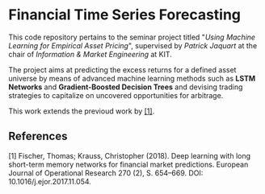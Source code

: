 # Financial Time Series Forecasting

This code repository pertains to the seminar project titled "*Using Machine Learning for Empirical Asset Pricing*", 
supervised by *Patrick Jaquart* at the chair of *Information & Market Engineering* at KIT.

The project aims at predicting the excess returns for a defined asset universe by means of advanced machine learning 
methods such as **LSTM Networks** and **Gradient-Boosted Decision Trees** and devising trading strategies to capitalize 
on uncovered opportunities for arbitrage.

This work extends the previoud work by [[1]](#1).


## References
<a id="1">[1]</a> 
Fischer, Thomas; Krauss, Christopher (2018). 
Deep learning with long short-term memory networks for financial market predictions.
European Journal of Operational Research 270 (2), S. 654–669. DOI: 10.1016/j.ejor.2017.11.054.
